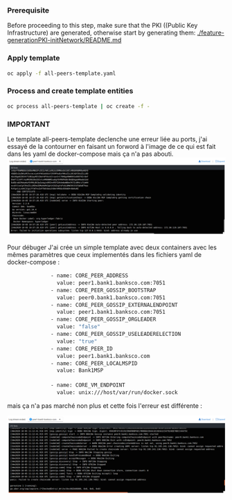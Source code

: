 ### Prerequisite

Before proceeding to this step, make sure that the PKI ((Public Key Infrastructure) are generated, otherwise start by generating them:
[./feature-generationPKI-initNetwork/README.md](https://eu-de.git.cloud.ibm.com/gbs-rh/devops/refimps/g4sam1/bouygues-bloc/bouygues-blockchain/bouygues-poc/-/blob/feature-generationPKI-initNetwork/README.md)

### Apply template
```sh 
oc apply -f all-peers-template.yaml
```
### Process and create template entities

```sh
oc process all-peers-template | oc create -f -
``` 

### IMPORTANT
Le template all-peers-template declenche une erreur liée au ports, j'ai essayé de la contourner en faisant un forword à l'image de ce qui est fait dans les yaml de docker-compose mais ça n'a pas abouti.
![all-peers-template error](./doc/app-peers-template-error.png) 

Pour débuger J'ai crée un simple template avec deux containers avec les mêmes paramètres que ceux implementés dans les fichiers yaml de docker-compose :

```sh
              - name: CORE_PEER_ADDRESS
                value: peer1.bank1.banksco.com:7051
              - name: CORE_PEER_GOSSIP_BOOTSTRAP
                value: peer0.bank1.banksco.com:7051
              - name: CORE_PEER_GOSSIP_EXTERNALENDPOINT
                value: peer1.bank1.banksco.com:7051
              - name: CORE_PEER_GOSSIP_ORGLEADER
                value: "false"
              - name: CORE_PEER_GOSSIP_USELEADERELECTION
                value: "true"
              - name: CORE_PEER_ID
                value: peer1.bank1.banksco.com
              - name: CORE_PEER_LOCALMSPID
                value: Bank1MSP

              - name: CORE_VM_ENDPOINT
                value: unix:///host/var/run/docker.sock
``` 
mais ça n'a pas marché non plus et cette fois l'erreur est différente :

![all-peers-template error](./doc/tow-peers-template-error.png) 
